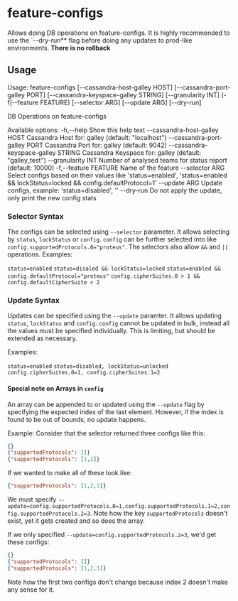# feature-configs

Allows doing DB operations on feature-configs. It is highly recommended to use
the `--dry-run** flag before doing any updates to prod-like environments.
**There is no rollback**

## Usage

Usage: feature-configs [--cassandra-host-galley HOST]
                       [--cassandra-port-galley PORT]
                       [--cassandra-keyspace-galley STRING] [--granularity INT]
                       (-f|--feature FEATURE) [--selector ARG] [--update ARG]
                       [--dry-run]

  DB Operations on feature-configs

Available options:
  -h,--help                Show this help text
  --cassandra-host-galley HOST
                           Cassandra Host for: galley (default: "localhost")
  --cassandra-port-galley PORT
                           Cassandra Port for: galley (default: 9042)
  --cassandra-keyspace-galley STRING
                           Cassandra Keyspace for: galley
                           (default: "galley_test")
  --granularity INT        Number of analysed teams for status report
                           (default: 10000)
  -f,--feature FEATURE     Name of the feature
  --selector ARG           Select configs based on their values like
                           'status=enabled', 'status=enabled &&
                           lockStatus=locked && config.defaultProtocol=1'
  --update ARG             Update configs, example: 'status=disabled', ''
  --dry-run                Do not apply the update, only print the new config
                           stats

### Selector Syntax

The configs can be selected using `--selector` parameter. It allows selecting by
`status`, `lockStatus` or `config`. `config` can be further selected into like
`config.supportedProtocols.0="proteus"`.
The selectors also allow `&&` and `||` operations. Examples:

`status=enabled`
`status=disaled && lockStatus=locked`
`status=enabled && config.defaultProtocol="proteus"`
`config.cipherSuites.0 > 1 && config.defaultCipherSuite < 2`

### Update Syntax

Updates can be specified using the `--update` paramter. It allows updating
`status`, `lockStatus` and `config`. `config` cannot be updated in bulk, instead
all the values must be specified individually. This is limiting, but should be
extended as necessary.

Examples:

`status=enabled`
`status=disabled, lockStatus=unlocked`
`config.cipherSuites.0=1, config.cipherSuites.1=2`

#### Special note on Arrays in `config`

An array can be appended to or updated using the `--update` flag by specifying
the expected index of the last element. However, if the index is found to be out
of bounds, no update happens.

Example:
Consider that the selector returned three configs like this:
```json
{}
{"supportedProtocols": []}
{"supportedProtocols": [1,2]}
```

If we wanted to make all of these look like:
```json
{"supportedProtocols": [1,2,3]}
```

We must specify
`--update=config.supportedProtocols.0=1,config.supportedProtocols.1=2,config.supportedProtocols.2=3`.
Note how the key `supportedProtocols` doesn't exist, yet it gets created and so
does the array.

If we only specified `--update=config.supportedProtocols.2=3`, we'd get these configs:

```json
{}
{"supportedProtocols": []}
{"supportedProtocols": [1,2,3]}
```
Note how the first two configs don't change because index 2 doesn't make any sense for it.

